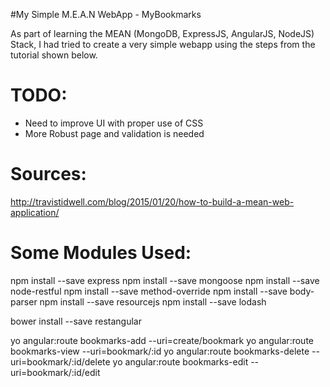 #My Simple M.E.A.N WebApp - MyBookmarks

As part of learning the MEAN (MongoDB, ExpressJS, AngularJS, NodeJS) Stack, I had tried to create a very simple webapp using the steps from the tutorial shown below.

TODO:
=============================================================================
* Need to improve UI with proper use of CSS
* More Robust page and validation is needed

Sources:
=============================================================================
http://travistidwell.com/blog/2015/01/20/how-to-build-a-mean-web-application/

Some Modules Used:
=============================================================================
npm install --save express
npm install --save mongoose
npm install --save node-restful
npm install --save method-override
npm install --save body-parser
npm install --save resourcejs
npm install --save lodash

bower install --save restangular

yo angular:route bookmarks-add --uri=create/bookmark
yo angular:route bookmarks-view --uri=bookmark/:id
yo angular:route bookmarks-delete --uri=bookmark/:id/delete
yo angular:route bookmarks-edit --uri=bookmark/:id/edit
